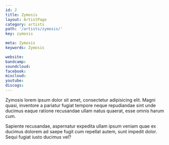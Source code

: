 ```yaml
---
id: 2
title: Zymosis
layout: ArtistPage
category: artists
path: '/artists/zymosis/'
key: zymosis

meta: Zymosis
keywords: Zymosis

website: 
bandcamp: 
soundcloud: 
facebook: 
mixcloud: 
youtube: 
discogs: 
---
```


Zymosis lorem ipsum dolor sit amet, consectetur adipisicing elit. Magni quasi, inventore a pariatur fugiat tempore neque repudiandae sint unde ducimus eaque ratione recusandae ullam natus quaerat, esse omnis harum cum.

Sapiente recusandae, aspernatur expedita ullam ipsum veniam quae ex ducimus dolorem ad saepe fugit cum repellat autem, sunt impedit dolor. Sequi fugiat iusto ducimus vel?

